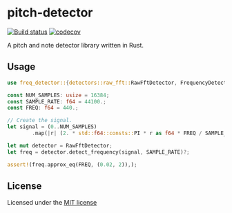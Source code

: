 # pitch-detector

[![Build status](https://img.shields.io/github/workflow/status/mherrerarendon/freq-detector/Rust)](https://github.com/mherrerarendon/freq-detector)
[![codecov](https://img.shields.io/codecov/c/github/mherrerarendon/freq-detector)](https://codecov.io/gh/mherrerarendon/freq-detector)
<br/>

A pitch and note detector library written in Rust.

## Usage
```rust
use freq_detector::{detectors::raw_fft::RawFftDetector, FrequencyDetector};

const NUM_SAMPLES: usize = 16384;
const SAMPLE_RATE: f64 = 44100.;
const FREQ: f64 = 440.;

// Create the signal. 
let signal = (0..NUM_SAMPLES)
        .map(|r| (2. * std::f64::consts::PI * r as f64 * FREQ / SAMPLE_RATE).sin());

let mut detector = RawFftDetector;
let freq = detector.detect_frequency(signal, SAMPLE_RATE)?;

assert!(freq.approx_eq(FREQ, (0.02, 2)),);
```

## License
Licensed under the [MIT license](https://github.com/mherrerarendon/pitch-detector/blob/main/LICENSE-MIT)